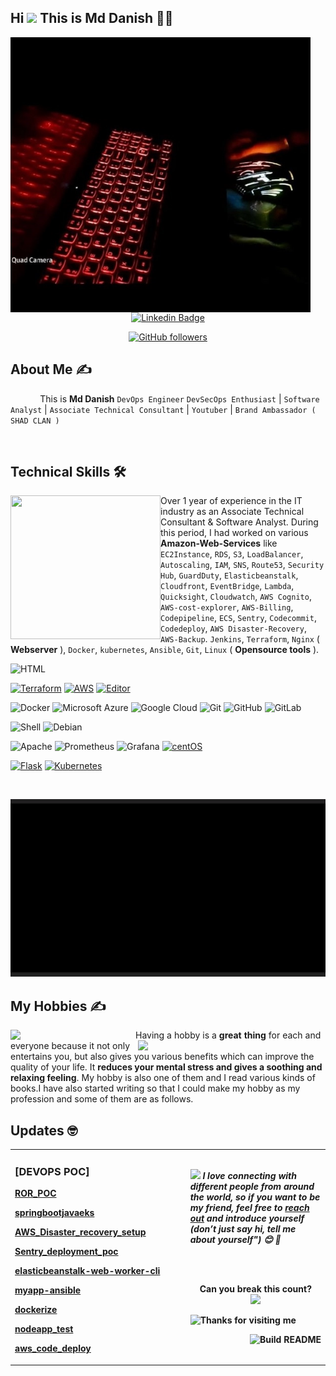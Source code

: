 ## Hi <img src="https://github.com/TheDudeThatCode/TheDudeThatCode/blob/master/Assets/Hi.gif" width="29px"> This is Md Danish 👨‍🎓

<!--Header-->
  <div>
  <img align="left" alt="GIF" src="./-2147483648_-210396.webp" width="480" height="440"/>
  </div>
  
  <!--social media icon-->
<div align="center">
  
[![Linkedin Badge](https://img.shields.io/badge/-Md%20Danish-blue?style=social&logo=Linkedin&logoColor=blue&link=https://www.linkedin.com/in/mddanishDevOpsengineer/)](https://www.linkedin.com/in/mddanishDevOpsengineer/) 
<!-- [![Twitter Badge](http://img.shields.io/badge/-@AlizeDre330-1ca0f1?style=social&logo=twitter&logoColor=blue&link=https://twitter.com/AlizeDre330)](https://twitter.com/AlizeDre330)  -->
[![GitHub followers](https://img.shields.io/github/followers/MdDanish?label=Follow&style=social)](https://github.com/Md-Danish-eng/?tab=follow)
<!-- [![Instagram Badge](https://img.shields.io/badge/-harvinder.singh.khalsa-blue?style=social&logo=Instagram&link=https://www.instagram.com/harvinder.singh.khalsa/)](https://www.instagram.com/harvinder.singh.khalsa/)  -->
</div>  



<!--About Me-->
<!-- <div>
 <p>
  <img width="240" height="230" align='right' src="https://github.com/hackcoderr/hackcoderr/blob/main/assets/oct-about.png"> 
</p> -->
  


## About Me ✍
 
 <!-- &nbsp;  &nbsp; &nbsp;  &nbsp;  &nbsp;  &nbsp; This is <b>Md Danish</b>, an aspiring engineer having expertise in latest and high-end technologies like Machine Learning, Artificial Intelligence, Deep Learning, IoT , NLP, Splunk, Docker, AWS, Cloud Computing, Big Data Analytics, Hadoop, Apache Spark and much more. I'm a curious person, who wants to know every bit of **DevOps** and **Cloud Computing**. <br> In my own words – “No technology is challenging or difficult or complex as the world says to us or approaches to us since it is MAN-MADE. You just need the right path or approach to understand the technology and take it further as per one’s requirement”. Right thinking or positive thinking that “Yes I Can Do It” can change one’s life drastically. And a very good approach would finding a right mentor. A good mentor can change your life and take you from zero to hero. In my case, Mr. Vimal Daga, my mentor. -->

 &nbsp;  &nbsp; &nbsp;  &nbsp;  &nbsp;  &nbsp; This is <b>Md Danish</b> ``DevOps Engineer``  ``DevSecOps Enthusiast`` | ``Software Analyst`` | ``Associate Technical Consultant`` | ``Youtuber`` | ``Brand Ambassador ( SHAD CLAN )``
 
</div>
<br>
<!--technical skills-->

## Technical Skills 🛠 

<img align='left' src='https://camo.githubusercontent.com/2309797487e5e969659a3b545c96151807b04120a9cc2985f632ec94ba00c9f3/68747470733a2f2f6d656469612e67697068792e636f6d2f6d656469612f53576f536b4e36447854737a71494b4571762f67697068792e676966' width="240" height="230" >

Over 1 year of experience in the IT industry as an Associate Technical Consultant & Software Analyst.
During this period, I had worked on various **Amazon-Web-Services** like ``EC2Instance``, ``RDS``, ``S3``,
``LoadBalancer``, ``Autoscaling``, ``IAM``, ``SNS``, ``Route53``, ``Security Hub``, ``GuardDuty``, ``Elasticbeanstalk``, ``Cloudfront``,
``EventBridge``, ``Lambda``, ``Quicksight``, ``Cloudwatch``, ``AWS Cognito``, ``AWS-cost-explorer``, ``AWS-Billing``, ``Codepipeline``, ``ECS``, ``Sentry``, ``Codecommit``, ``Codedeploy``, ``AWS Disaster-Recovery``, ``AWS-Backup``.
``Jenkins``, ``Terraform``, ``Nginx`` ( **Webserver** ), ``Docker``, ``kubernetes``, ``Ansible``, ``Git``, ``Linux`` ( **Opensource tools** ).

<!-- ![C](https://img.shields.io/badge/-C-000?&logo=C)
![C++](https://img.shields.io/badge/-C++-00599C?style=flat-square&logo=c)
![JavaScript](https://img.shields.io/badge/-JavaScript-black?style=flat-square&logo=javascript)
![Python](https://img.shields.io/badge/-Python-black?style=flat-square&logo=Python)
[![FastAPI](https://img.shields.io/badge/Python_framework-FastAPI-teal?style=flat-square&logo=python&logoColor=white)](https://fastapi.tiangolo.com/)
![Java](https://img.shields.io/badge/-java-E34A86?style=flat-square&logo=java) -->
![HTML](https://img.shields.io/badge/-HTML-E34F26?style=flat-square&logo=html5&logoColor=white)
<!-- ![CSS3](https://img.shields.io/badge/-CSS3-1572B6?style=flat-square&logo=css3)
![Bootstrap](https://img.shields.io/badge/-Bootstrap-563D7C?style=flat-square&logo=bootstrap) -->
[![Terraform](https://img.shields.io/badge/Learning-Terraform-623ce4?style=flat-square&logo=terraform&logoColor=white)](https://www.terraform.io/)
[![AWS](https://img.shields.io/badge/Learning-AWS-FF9900?style=flat-square&logo=amazon-aws&logoColor=white)](https://github.com/br3ndonland/awsdev)
[![Editor](https://img.shields.io/badge/Editor-VSCode-blue?style=flat-square&logo=visual-studio-code&logoColor=white)](https://code.visualstudio.com/)
<!-- ![MySQL](https://img.shields.io/badge/-MySQL-black?style=flat-square&logo=mysql) -->
![Docker](https://img.shields.io/badge/-Docker-black?style=flat-square&logo=docker)
![Microsoft Azure](https://img.shields.io/badge/Microsoft%20Azure-232F7E?style=flat-square&logo=microsoft-azure)
![Google Cloud](https://img.shields.io/badge/Google%20Cloud-black?style=flat-square&logo=google-cloud)
![Git](https://img.shields.io/badge/-Git-black?style=flat-square&logo=git)
![GitHub](https://img.shields.io/badge/-GitHub-181717?style=flat-square&logo=github)
![GitLab](https://img.shields.io/badge/-GitLab-FCA121?style=flat-square&logo=gitlab)
<!-- ![Raspberry Pi](https://img.shields.io/badge/-Raspberry%20Pi-C51A4A?style=flat-square&logo=Raspberry-Pi)
[![OS](https://img.shields.io/badge/OS-Linux-informational?style=flat-square&logo=linux&logoColor=white)](https://en.wikipedia.org/wiki/Linux) -->
 ![Shell](https://img.shields.io/badge/-Shell-blasck?style=plastic&logo=Shell)
 ![Debian](https://img.shields.io/badge/-Debian-A80030?style=flat-square&logo=Debian&logoColor=white)
 <!-- ![Slack](https://img.shields.io/badge/-Slack-E01563?style=flat-square&logo=Slack&logoColor=white) -->
 ![Apache](https://img.shields.io/badge/-Apache-D22128?style=flat-square&logo=Apache&logoColor=white)
 ![Prometheus](https://img.shields.io/badge/-Prometheus-000?&logo=Prometheus)
 ![Grafana](https://img.shields.io/badge/-Grafana-000?&logo=Grafana)
 [![centOS](https://img.shields.io/badge/CentOS-7.0-blue?style=flat-square&logo=CentOS&logoColor=262577)](https://www.centos.org/)
 <!-- [![Pycharm](https://img.shields.io/badge/IDE-PyCharm-yellow?style=flat-square&logo=JetBrains)](https://www.jetbrains.com/pycharm/) -->
 [![Flask](https://img.shields.io/badge/-Flask-000000?style=flat-square&logo=Flask&logoColor=ffffff)](https://flask.palletsprojects.com/)
 [![Kubernetes](https://img.shields.io/badge/-Kubernetes-326CE5?style=flat-square&logo=Kubernetes&logoColor=ffffff)](https://kubernetes.io/)
<!-- ![Android](https://img.shields.io/badge/-Android-black?logo=android&style=social)&nbsp;&nbsp; -->
<!-- ![LATEX](https://img.shields.io/badge/-LATEX-black?logo=latex&style=social)&nbsp;&nbsp; -->

<br>
<p align="center">
  <img src="https://github.com/amit17133129/amit17133129/blob/main/MySkills.gif?raw=true"/>
</p>





 <!--My Hobbies-->
 
 

## My Hobbies ✍

<img align='left' src='https://media.giphy.com/media/M9gbBd9nbDrOTu1Mqx/giphy.gif' width='200"'>
 
Having a hobby is a <b>great</b> <img align='right' src='https://github.com/hackcoderr/hackcoderr/blob/main/assets/hobby.png' width='300"'><b>thing</b> for each and everyone because it not only entertains you,
but also gives you various benefits which can improve the quality of your life. It <b>reduces your mental stress and gives a soothing and relaxing feeling</b>. My hobby is also one of them and I read various kinds of books.I have also started writing so that I could make my hobby as my profession and some of them are as follows.
##
<!-- <p align="center">
  <a href="#">
    <img src="https://raw.githubusercontent.com/AbhishekMaira10/AbhishekMaira10/master/Resources/svg/codechef.svg" alt="codechef" style="vertical-align:top; margin:4px">
  </a>&nbsp;&nbsp;&nbsp;
  
  <a href="#">
    <img src="https://raw.githubusercontent.com/AbhishekMaira10/AbhishekMaira10/master/Resources/svg/leetcode.svg" alt="leetcode" style="vertical-align:top; margin:4px">
  </a>&nbsp;&nbsp;&nbsp;
 -->
<!--   <a href="https://www.hackerrank.com/hackcoderr">
    <img src="https://raw.githubusercontent.com/AbhishekMaira10/AbhishekMaira10/master/Resources/svg/hackerrank.svg" alt="hackerrank" style="vertical-align:top; margin:4px">
  </a>&nbsp;&nbsp;&nbsp; -->
  
<!--   <a href="#">
    <img src="https://raw.githubusercontent.com/AbhishekMaira10/AbhishekMaira10/master/Resources/svg/codewars.svg" alt="codewars" style="vertical-align:top; margin:4px">
  </a> &nbsp;&nbsp;&nbsp;
</p>
 -->
##





<!--Github Progess bar-->

<!-- ## Quick Overview 📝 -->
 
 <!-- <p align="center"> 
  
  
  
  [![GitHub Game of Life](https://github4life.herokuapp.com/HarvinderSinghDiwan.gif?z=6)](https://github4life.herokuapp.com/HarvinderSinghDiwan)
  
  ![Harvinder's GitHub Activity Graph](https://activity-graph.herokuapp.com/graph?username=HarvinderSinghDiwan&theme=dracula)
  
  
</p>
<img align="left" width="48%" src="https://github-readme-stats.anuraghazra1.vercel.app/api?username=HarvinderSinghDiwan&show_icons=true&include_all_commits=true&theme=radical" alt="Harvinder's github stats" />
</p>
<img align="center" width="48%" src="https://github-readme-streak-stats.herokuapp.com/?user=HarvinderSinghDiwan&theme=tokyonight" alt="HarvinderSinghDiwan"/>
 <img align="center"  width="40%" src="https://github-readme-stats.anuraghazra1.vercel.app/api/top-langs/?username=HarvinderSinghDiwan&layout=compact&theme=radical" alt="HarvinderSinghDiwan" /> -->
 
 
 <!--BLOG Process-->
## Updates 🤓
<b>
<table><tr><td valign="top" width="33%">

### [DEVOPS POC]
<!-- recent_releases starts -->
[ROR_POC](https://github.com/Md-Danish-eng/ROR_POC)

[springbootjavaeks](https://github.com/Md-Danish-eng/springbootjavaeks)

[AWS_Disaster_recovery_setup](https://github.com/Md-Danish-eng/AWS_Disaster_recovery_setup)

[Sentry_deployment_poc](https://github.com/Md-Danish-eng/Sentry_deployment_poc)

[elasticbeanstalk-web-worker-cli](https://github.com/Md-Danish-eng/elasticbeanstalk-web-worker-cli)

[myapp-ansible](https://github.com/Md-Danish-eng/myapp-ansible)

[dockerize](https://github.com/Md-Danish-eng/dockerize)

[nodeapp_test](https://github.com/Md-Danish-eng/nodeapp_test)

[aws_code_deploy](https://github.com/Md-Danish-eng/aws_code_deploy)
  
</td><td valign="top" width="33%"> 

 
<!-- <!-- ### [Security]
<!-- recent_releases starts -->
 <!-- [CREATION OF MALICIOUS VIRUS](https://github.com/HarvinderSinghDiwan/MustaafVirus)
  
</td><td valign="top" width="33%"> -->


<!-- ### [Machine Learning]
<!-- blog starts -->
<!-- [ADHOC PRACTICALS](https://github.com/HarvinderSinghDiwan/Adhoc_Workshop) --> 

<!-- </td><td valign="top" width="33%"> -->

<!-- ### [Cloud] -->
<!-- tils starts -->
<!-- [KASM PRACTICALS](https://github.com/HarvinderSinghDiwan/kasm)
  
</td></tr></table> </b> --> 
  
 
 

<!--footer-->

##
<img src="https://media.giphy.com/media/LnQjpWaON8nhr21vNW/giphy.gif" width="60"> <em><b>I love connecting with different people from around the world, so if you want to be my friend, feel free to [reach out](https://www.linkedin.com/in/mddanishDevOpsengineer/) and introduce yourself (don’t just say hi, tell me about yourself")</b> 😊 💜</em>


<!-- <div align="center">
<a href="https://github.com/Md-Danish-eng target="_blank">
<img src=https://img.shields.io/badge/github-%2324292e.svg?&style=for-the-badge&logo=github&logoColor=white alt=github style="margin-bottom: 5px;" />
</a> -->
<!-- <a href="https://www.facebook.com/HarvinderSinghDiwan" target="_blank">
<img src=https://img.shields.io/badge/facebook-%232E87FB.svg?&style=for-the-badge&logo=facebook&logoColor=white alt=facebook style="margin-bottom: 5px;" />
</a>
<a href="https://medium.com/@HarvinderSinghDiwan" target="_blank"><img alt="Medium" src="https://img.shields.io/badge/medium-%2312100E.svg?&style=for-the-badge&logo=medium&logoColor=white" />
</a> -->
<!-- <a href="https://www.linkedin.com/in/mddanishDevOpsengineer/" target="_blank">
<img src=https://img.shields.io/badge/linkedin-%231E77B5.svg?&style=for-the-badge&logo=linkedin&logoColor=white alt=linkedin style="margin-bottom: 5px;" />
</a> -->
<!-- <a href="https://instagram.com/harvinder.singh.khalsa" target="_blank">
<img src=https://img.shields.io/badge/instagram-%23000000.svg?&style=for-the-badge&logo=instagram&logoColor=white alt=instagram style="margin-bottom: 5px;" />
</a>   -->


</div>  

<br><br>
<p align="center"> 
 <b> Can you break this count?</b><br>
  <img src="https://profile-counter.glitch.me/MdDanish/count.svg" />
</p>

   
<img height="120" alt="Thanks for visiting me" width="100%" src="https://raw.githubusercontent.com/BrunnerLivio/brunnerlivio/master/images/marquee.svg" />



<a href="https://github.com/Md-Danish-eng"><img src="https://github.com/simonw/simonw/workflows/Build%20README/badge.svg" align="right" alt="Build README">



